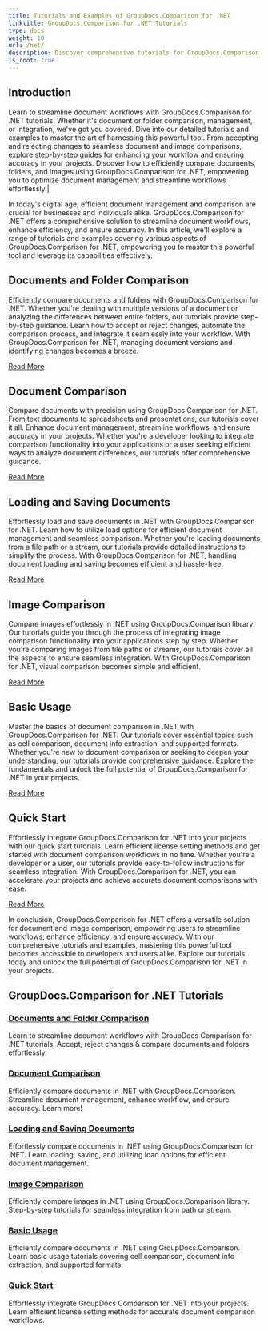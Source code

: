 ```yaml
---
title: Tutorials and Examples of GroupDocs.Comparison for .NET 
linktitle: GroupDocs.Comparison for .NET Tutorials
type: docs
weight: 10
url: /net/
description: Discover comprehensive tutorials for GroupDocs.Comparison for .NET, facilitating efficient document and folder comparison, management, and integration effortlessly.
is_root: true
---
```

## Introduction

Learn to streamline document workflows with GroupDocs.Comparison for .NET tutorials. Whether it's document or folder comparison, management, or integration, we've got you covered. Dive into our detailed tutorials and examples to master the art of harnessing this powerful tool. From accepting and rejecting changes to seamless document and image comparisons, explore step-by-step guides for enhancing your workflow and ensuring accuracy in your projects. Discover how to efficiently compare documents, folders, and images using GroupDocs.Comparison for .NET, empowering you to optimize document management and streamline workflows effortlessly.|

In today's digital age, efficient document management and comparison are crucial for businesses and individuals alike. GroupDocs.Comparison for .NET offers a comprehensive solution to streamline document workflows, enhance efficiency, and ensure accuracy. In this article, we'll explore a range of tutorials and examples covering various aspects of GroupDocs.Comparison for .NET, empowering you to master this powerful tool and leverage its capabilities effectively.

## Documents and Folder Comparison

Efficiently compare documents and folders with GroupDocs.Comparison for .NET. Whether you're dealing with multiple versions of a document or analyzing the differences between entire folders, our tutorials provide step-by-step guidance. Learn how to accept or reject changes, automate the comparison process, and integrate it seamlessly into your workflow. With GroupDocs.Comparison for .NET, managing document versions and identifying changes becomes a breeze.

[Read More](./documents-and-folder-comparison/)

## Document Comparison

Compare documents with precision using GroupDocs.Comparison for .NET. From text documents to spreadsheets and presentations, our tutorials cover it all. Enhance document management, streamline workflows, and ensure accuracy in your projects. Whether you're a developer looking to integrate comparison functionality into your applications or a user seeking efficient ways to analyze document differences, our tutorials offer comprehensive guidance.

[Read More](./document-comparison/)

## Loading and Saving Documents

Effortlessly load and save documents in .NET with GroupDocs.Comparison for .NET. Learn how to utilize load options for efficient document management and seamless comparison. Whether you're loading documents from a file path or a stream, our tutorials provide detailed instructions to simplify the process. With GroupDocs.Comparison for .NET, handling document loading and saving becomes efficient and hassle-free.

[Read More](./loading-and-saving-documents/)

## Image Comparison

Compare images effortlessly in .NET using GroupDocs.Comparison library. Our tutorials guide you through the process of integrating image comparison functionality into your applications step by step. Whether you're comparing images from file paths or streams, our tutorials cover all the aspects to ensure seamless integration. With GroupDocs.Comparison for .NET, visual comparison becomes simple and efficient.

[Read More](./image-comparison/)

## Basic Usage 

Master the basics of document comparison in .NET with GroupDocs.Comparison for .NET. Our tutorials cover essential topics such as cell comparison, document info extraction, and supported formats. Whether you're new to document comparison or seeking to deepen your understanding, our tutorials provide comprehensive guidance. Explore the fundamentals and unlock the full potential of GroupDocs.Comparison for .NET in your projects.

[Read More](./basic-usage/)

## Quick Start 

Effortlessly integrate GroupDocs.Comparison for .NET into your projects with our quick start tutorials. Learn efficient license setting methods and get started with document comparison workflows in no time. Whether you're a developer or a user, our tutorials provide easy-to-follow instructions for seamless integration. With GroupDocs.Comparison for .NET, you can accelerate your projects and achieve accurate document comparisons with ease.

[Read More](./quick-start/)

In conclusion, GroupDocs.Comparison for .NET offers a versatile solution for document and image comparison, empowering users to streamline workflows, enhance efficiency, and ensure accuracy. With our comprehensive tutorials and examples, mastering this powerful tool becomes accessible to developers and users alike. Explore our tutorials today and unlock the full potential of GroupDocs.Comparison for .NET in your projects.
## GroupDocs.Comparison for .NET Tutorials 
### [Documents and Folder Comparison](./documents-and-folder-comparison/)
Learn to streamline document workflows with GroupDocs Comparison for .NET tutorials. Accept, reject changes & compare documents and folders effortlessly.
### [Document Comparison](./document-comparison/)
Efficiently compare documents in .NET with GroupDocs.Comparison. Streamline document management, enhance workflow, and ensure accuracy. Learn more!
### [Loading and Saving Documents](./loading-and-saving-documents/)
Effortlessly compare documents in .NET using GroupDocs.Comparison for .NET. Learn loading, saving, and utilizing load options for efficient document management.
### [Image Comparison](./image-comparison/)
Efficiently compare images in .NET using GroupDocs.Comparison library. Step-by-step tutorials for seamless integration from path or stream.
### [Basic Usage](./basic-usage/)
Efficiently compare documents in .NET using GroupDocs.Comparison. Learn basic usage tutorials covering cell comparison, document info extraction, and supported formats.
### [Quick Start](./quick-start/)
Effortlessly integrate GroupDocs Comparison for .NET into your projects. Learn efficient license setting methods for accurate document comparison workflows.
